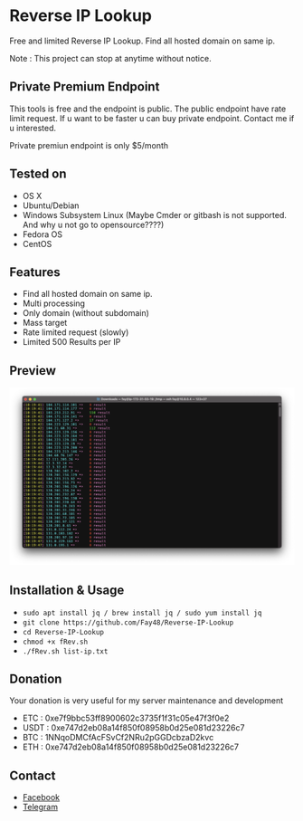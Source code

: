 # Reverse IP Lookup

Free and limited Reverse IP Lookup. Find all hosted domain on same ip.

Note : This project can stop at anytime without notice.

## Private Premium Endpoint

This tools is free and the endpoint is public. The public endpoint have rate limit request. If u want to be faster u can buy private endpoint. Contact me if u interested.

Private premiun endpoint is only $5/month

## Tested on

- OS X
- Ubuntu/Debian
- Windows Subsystem Linux (Maybe Cmder or gitbash is not supported. And why u not go to opensource????)
- Fedora OS
- CentOS

## Features

- Find all hosted domain on same ip.
- Multi processing
- Only domain (without subdomain)
- Mass target
- Rate limited request (slowly)
- Limited 500 Results per IP

## Preview
![screenshot](https://raw.githubusercontent.com/Fay48/Reverse-IP-Lookup/main/Screen%20Shot%202021-12-05%20at%2010.32.22.png)

## Installation & Usage
- `sudo apt install jq / brew install jq / sudo yum install jq`
- `git clone https://github.com/Fay48/Reverse-IP-Lookup`
- `cd Reverse-IP-Lookup`
- `chmod +x fRev.sh`
- `./fRev.sh list-ip.txt`

## Donation
Your donation is very useful for my server maintenance and development
- ETC : 0xe7f9bbc53ff8900602c3735f1f31c05e47f3f0e2
- USDT : 0xe747d2eb08a14f850f08958b0d25e081d23226c7
- BTC : 1NNqoDMCfAcFSvCf2NRu2pGGDcbzaD2kvc
- ETH : 0xe747d2eb08a14f850f08958b0d25e081d23226c7

## Contact
- [Facebook](https://fb.me/fayyy.id)
- [Telegram](https://t.me/sosialismageran)
